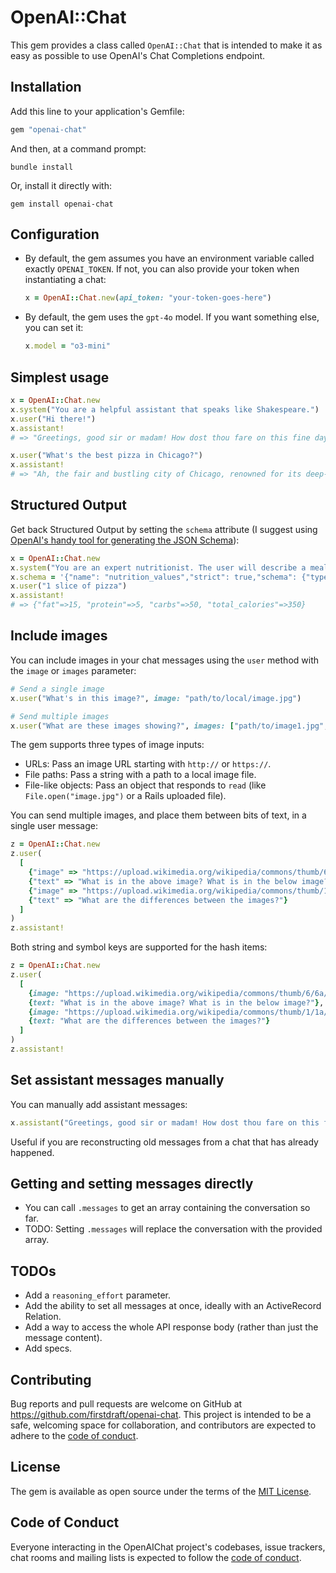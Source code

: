 # OpenAI::Chat

This gem provides a class called `OpenAI::Chat` that is intended to make it as easy as possible to use OpenAI's Chat Completions endpoint.

## Installation

Add this line to your application's Gemfile:

```ruby
gem "openai-chat"
```

And then, at a command prompt:

```
bundle install
```

Or, install it directly with:

```
gem install openai-chat
```

## Configuration

- By default, the gem assumes you have an environment variable called exactly `OPENAI_TOKEN`. If not, you can also provide your token when instantiating a chat:

    ```ruby
    x = OpenAI::Chat.new(api_token: "your-token-goes-here")
    ```
- By default, the gem uses the `gpt-4o` model. If you want something else, you can set it:

    ```ruby
    x.model = "o3-mini"
    ```

## Simplest usage

```ruby
x = OpenAI::Chat.new
x.system("You are a helpful assistant that speaks like Shakespeare.")
x.user("Hi there!")
x.assistant!
# => "Greetings, good sir or madam! How dost thou fare on this fine day? Pray, tell me how I may be of service to thee."

x.user("What's the best pizza in Chicago?")
x.assistant!
# => "Ah, the fair and bustling city of Chicago, renowned for its deep-dish delight that hath captured hearts and stomachs aplenty. Amongst the many offerings of this great city, 'tis often said that Lou Malnati's and Giordano's art the titans of the deep-dish realm. Lou Malnati's crust is praised for its buttery crispness, whilst Giordano's doth boast a stuffed creation that is nigh unto legendary. Yet, I encourage thee to embark upon thine own quest and savor the offerings of these famed establishments, for in the tasting lies the truth of which thy palate prefers. Enjoy the gastronomic adventure, my friend."
```

## Structured Output

Get back Structured Output by setting the `schema` attribute (I suggest using [OpenAI's handy tool for generating the JSON Schema](https://platform.openai.com/docs/guides/structured-outputs)):

```ruby
x = OpenAI::Chat.new
x.system("You are an expert nutritionist. The user will describe a meal. Estimate the calories, carbs, fat, and protein.")
x.schema = '{"name": "nutrition_values","strict": true,"schema": {"type": "object","properties": {  "fat": {    "type": "number",    "description": "The amount of fat in grams."  },  "protein": {    "type": "number",    "description": "The amount of protein in grams."  },  "carbs": {    "type": "number",    "description": "The amount of carbohydrates in grams."  },  "total_calories": {    "type": "number",    "description": "The total calories calculated based on fat, protein, and carbohydrates."  }},"required": [  "fat",  "protein",  "carbs",  "total_calories"],"additionalProperties": false}}'
x.user("1 slice of pizza")
x.assistant!
# => {"fat"=>15, "protein"=>5, "carbs"=>50, "total_calories"=>350}
```

## Include images

You can include images in your chat messages using the `user` method with the `image` or `images` parameter:

```ruby
# Send a single image
x.user("What's in this image?", image: "path/to/local/image.jpg")

# Send multiple images
x.user("What are these images showing?", images: ["path/to/image1.jpg", "https://example.com/image2.jpg"])
```

The gem supports three types of image inputs:

- URLs: Pass an image URL starting with `http://` or `https://`.
- File paths: Pass a string with a path to a local image file.
- File-like objects: Pass an object that responds to `read` (like `File.open("image.jpg")` or a Rails uploaded file).

You can send multiple images, and place them between bits of text, in a single user message:

```ruby
z = OpenAI::Chat.new
z.user(
  [
    {"image" => "https://upload.wikimedia.org/wikipedia/commons/thumb/6/6a/Eubalaena_glacialis_with_calf.jpg/215px-Eubalaena_glacialis_with_calf.jpg"},
    {"text" => "What is in the above image? What is in the below image?"},
    {"image" => "https://upload.wikimedia.org/wikipedia/commons/thumb/1/1a/Elephant_Diversity.jpg/305px-Elephant_Diversity.jpg"},
    {"text" => "What are the differences between the images?"}
  ]
)
z.assistant!
```

Both string and symbol keys are supported for the hash items:

```ruby
z = OpenAI::Chat.new
z.user(
  [
    {image: "https://upload.wikimedia.org/wikipedia/commons/thumb/6/6a/Eubalaena_glacialis_with_calf.jpg/215px-Eubalaena_glacialis_with_calf.jpg"},
    {text: "What is in the above image? What is in the below image?"},
    {image: "https://upload.wikimedia.org/wikipedia/commons/thumb/1/1a/Elephant_Diversity.jpg/305px-Elephant_Diversity.jpg"},
    {text: "What are the differences between the images?"}
  ]
)
z.assistant!
```

## Set assistant messages manually

You can manually add assistant messages:

```rb
x.assistant("Greetings, good sir or madam! How dost thou fare on this fine day? Pray, tell me how I may be of service to thee.")
```

Useful if you are reconstructing old messages from a chat that has already happened.

## Getting and setting messages directly

- You can call `.messages` to get an array containing the conversation so far.
- TODO: Setting `.messages` will replace the conversation with the provided array.

## TODOs

- Add a `reasoning_effort` parameter.
- Add the ability to set all messages at once, ideally with an ActiveRecord Relation.
- Add a way to access the whole API response body (rather than just the message content).
- Add specs.

## Contributing

Bug reports and pull requests are welcome on GitHub at https://github.com/firstdraft/openai-chat. This project is intended to be a safe, welcoming space for collaboration, and contributors are expected to adhere to the [code of conduct](https://github.com/firstdraft/openai-chat/blob/main/CODE_OF_CONDUCT.md).

## License

The gem is available as open source under the terms of the [MIT License](https://opensource.org/licenses/MIT).

## Code of Conduct

Everyone interacting in the OpenAIChat project's codebases, issue trackers, chat rooms and mailing lists is expected to follow the [code of conduct](https://github.com/firstdraft/openai-chat/blob/main/CODE_OF_CONDUCT.md).
